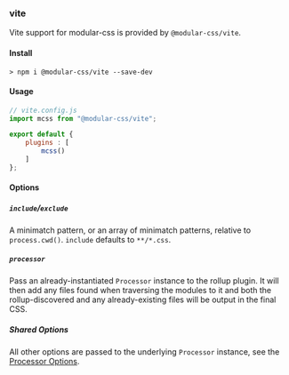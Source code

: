 ### vite

Vite support for modular-css is provided by `@modular-css/vite`.

#### Install

```shell
> npm i @modular-css/vite --save-dev
```

#### Usage

```javascript
// vite.config.js
import mcss from "@modular-css/vite";

export default {
    plugins : [
        mcss()
    ]
};
```

#### Options

##### `include`/`exclude`

A minimatch pattern, or an array of minimatch patterns, relative to `process.cwd()`. `include` defaults to `**/*.css`.

##### `processor`

Pass an already-instantiated `Processor` instance to the rollup plugin. It will then add any files found when traversing the modules to it and both the rollup-discovered and any already-existing files will be output in the final CSS.

##### Shared Options

All other options are passed to the underlying `Processor` instance, see the [Processor Options](#processor-options).
